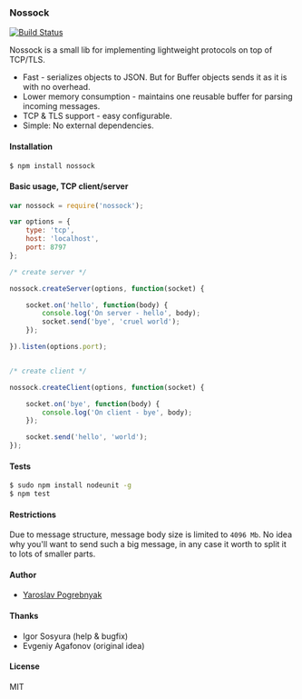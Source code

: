 ### Nossock

[![Build Status](https://travis-ci.org/yyyar/nossock.svg?branch=master)](https://travis-ci.org/yyyar/nossock)

Nossock is a small lib for implementing lightweight protocols on top of TCP/TLS.

* Fast - serializes objects to JSON. But for Buffer objects sends it as it is with no overhead.
* Lower memory consumption - maintains one reusable buffer for parsing incoming messages.
* TCP & TLS support - easy configurable.
* Simple: No external dependencies.

#### Installation
```bash
$ npm install nossock
```

#### Basic usage, TCP client/server
```javascript
var nossock = require('nossock');

var options = {
    type: 'tcp',
    host: 'localhost',
    port: 8797
};

/* create server */

nossock.createServer(options, function(socket) {

    socket.on('hello', function(body) {
        console.log('On server - hello', body);
        socket.send('bye', 'cruel world');
    });

}).listen(options.port);


/* create client */

nossock.createClient(options, function(socket) {

    socket.on('bye', function(body) {
        console.log('On client - bye', body);
    });

    socket.send('hello', 'world');
});
```

#### Tests
```bash
$ sudo npm install nodeunit -g
$ npm test
```

#### Restrictions
Due to message structure, message body size is limited to `4096 Mb`. No idea why
you'll want to send such a big message, in any case it worth to split it to
lots of smaller parts.

#### Author
* [Yaroslav Pogrebnyak](https://github.com/yyyar/)

#### Thanks
* Igor Sosyura (help & bugfix)
* Evgeniy Agafonov (original idea)

#### License
MIT

